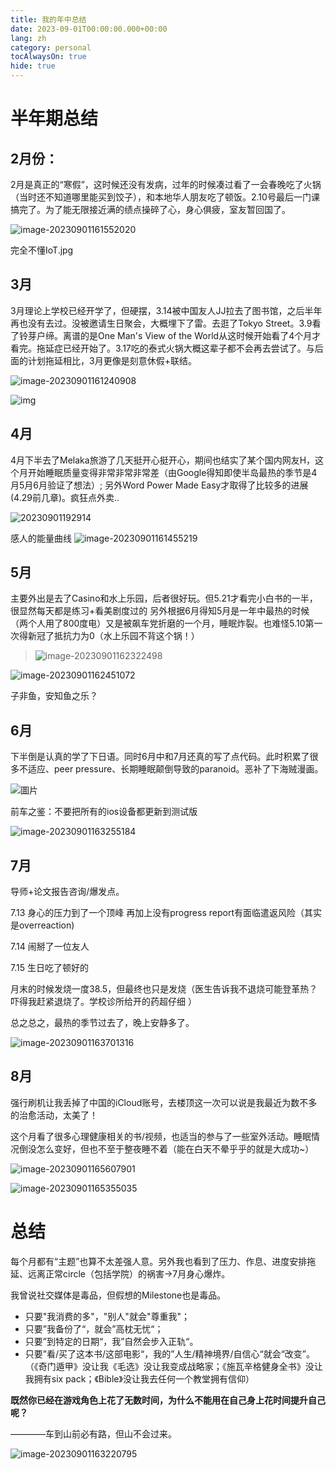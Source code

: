 ```yaml
---
title: 我的年中总结
date: 2023-09-01T00:00:00.000+00:00
lang: zh
category: personal
tocAlwaysOn: true
hide: true
---
```

# 半年期总结

## 2月份：

2月是真正的“寒假”，这时候还没有发病，过年的时候凑过看了一会春晚吃了火锅（当时还不知道哪里能买到饺子），和本地华人朋友吃了顿饭。2.10号最后一门课搞完了。为了能无限接近满的绩点操碎了心，身心俱疲，室友暂回国了。

![image-20230901161552020](https://raw.githubusercontent.com/flynncao/blog-images/main/img/image-20230901161552020.png)

完全不懂IoT.jpg



## 3月

3月理论上学校已经开学了，但硬摆，3.14被中国友人JJ拉去了图书馆，之后半年再也没有去过。没被邀请生日聚会，大概埋下了雷。去逛了Tokyo Street。3.9看了铃芽户缔。离谱的是One Man's View of the World从这时候开始看了4个月才看完。拖延症已经开始了。3.17吃的泰式火锅大概这辈子都不会再去尝试了。与后面的计划拖延相比，3月更像是刻意休假+联结。

![image-20230901161240908](https://raw.githubusercontent.com/flynncao/blog-images/main/img/image-20230901161240908.png)

![img](https://raw.githubusercontent.com/flynncao/blog-images/main/img/AIL4fc-hv92MJU3wI_JDRJMIBOU5B38eLr1paTmjD1NBDnIiJoxB6XBg3Mjw6i0eIWduXX44h2ma1X9TKSVBWBv1buz-O5Yd9A7PFoZhcQnkBckbuXmnUxs39uRmpaskG-nxT6cFNVsdj3uFWgDodmfSCcbVl55lecwexVSpz0CxQVUACr3fLdxz4rlXZ0-jjk9WLS-lBpUAByl4X20R573o0o00n6m25m9zXnhdsk-xhihD4_thHz861PlmASmqQs47wFtuXVzLu0aaQeCxHJD1Qc2wTLP7vHUI_z7aoRF95mYks7f8YIiF7D4TkpyqRfTFoNZV9qtVfffoQ2MiLI9SCLKrG7MJC82_qzA-XaM3WogT3xkvzGxCoLDBCN0Na7J2RNCeFEvMtWRXfMUvaBV5lHIKb2q21uqAu_2aZ4g9A_mtjeuKbOKOTpwlg4_cr2Amf2m6UsdOl7hhaJwIar5ygQp96cjHwRHt1yiv27abKCTciK0QcH0qq1Emyny_Evt6KLLh0gO7KMafTc5vynKa3tX2LfD2sRZu-a2MXx4Z_XUWqnP3Io9TO-s0MJeTSN7qoYEIfINsxubMABsN3wSsvgbqLN_PGB4sr0pEid2JlGahgbbHa-_471x-I5ZRYpkS_4hiDu_ScPlsGMFNrpIZI3Jn_IcGjtAHxeXE-bscCmdoc5o8Ks_Gl2xyzOpmPVav5oqh2wTeHRkjfREsGQp1I7xMoLwR8WPdrTeMRmAUHwfIyYcGhaMwszEGnObFVxtz4pXiZuxOqKI6Z3VvrRKzMWoJPuIOLA_twgQZNPWah-sCHYfJp5ddW_QkCpUay4ob15wdHEKP9i-kREheiMS8zXatJ9cwFHI2PeosX-a8v5YOXe0J-riVT8OYi1AQ_tD4C6f_M4y7_02cCpTn9JfjEA%3Dw1237-h928-s-no)

## 4月

4月下半去了Melaka旅游了几天挺开心挺开心，期间也结实了某个国内网友H，这个月开始睡眠质量变得非常非常非常差（由Google得知即使半岛最热的季节是4月5月6月验证了想法）; 另外Word Power Made Easy才取得了比较多的进展(4.29前几章)。疯狂点外卖..


![20230901192914](https://raw.githubusercontent.com/flynncao/blog-images/main/img/20230901192914.png)

感人的能量曲线
![image-20230901161455219](https://raw.githubusercontent.com/flynncao/blog-images/main/img/image-20230901161455219.png)


## 5月

主要外出是去了Casino和水上乐园，后者很好玩。但5.21才看完小白书的一半，很显然每天都是练习+看美剧度过的 另外根据6月得知5月是一年中最热的时候（两个人用了800度电）又是被飙车党折磨的一个月，睡眠炸裂。也难怪5.10第一次得新冠了抵抗力为0（水上乐园不背这个锅！）

> ![image-20230901162322498](https://raw.githubusercontent.com/flynncao/blog-images/main/img/image-20230901162322498.png)



![image-20230901162451072](https://raw.githubusercontent.com/flynncao/blog-images/main/img/image-20230901162451072.png)

子非鱼，安知鱼之乐？

## 6月

下半倒是认真的学了下日语。同时6月中和7月还真的写了点代码。此时积累了很多不适应、peer pressure、长期睡眠颠倒导致的paranoid。恶补了下海贼漫画。

![圖片](https://raw.githubusercontent.com/flynncao/blog-images/main/img/FyBHQtdagAAnKZr)

前车之鉴：不要把所有的ios设备都更新到测试版

![image-20230901163255184](https://raw.githubusercontent.com/flynncao/blog-images/main/img/image-20230901163255184.png)

## 7月 

导师+论文报告咨询/爆发点。

7.13 身心的压力到了一个顶峰 再加上没有progress report有面临遣返风险（其实是overreaction) 

7.14 闹掰了一位友人 

7.15 生日吃了顿好的

月末的时候发烧一度38.5，但最终也只是发烧（医生告诉我不退烧可能登革热？吓得我赶紧退烧了。学校诊所给开的药超仔细 ）

总之总之，最热的季节过去了，晚上安静多了。

![image-20230901163701316](https://raw.githubusercontent.com/flynncao/blog-images/main/img/image-20230901163701316.png)

## 8月

强行刷机让我丢掉了中国的iCloud账号，去楼顶这一次可以说是我最近为数不多的治愈活动，太美了！

这个月看了很多心理健康相关的书/视频，也适当的参与了一些室外活动。睡眠情况倒没怎么变好，但也不至于整夜睡不着（能在白天不晕乎乎的就是大成功~）

![image-20230901165607901](https://raw.githubusercontent.com/flynncao/blog-images/main/img/image-20230901165607901.png)

![image-20230901165355035](https://raw.githubusercontent.com/flynncao/blog-images/main/img/image-20230901165355035.png)

# 总结

每个月都有“主题”也算不太差强人意。另外我也看到了压力、作息、进度安排拖延、远离正常circle（包括学院）的祸害->7月身心爆炸。

我曾说社交媒体是毒品，但假想的Milestone也是毒品。

* 只要"我消费的多"，"别人"就会"尊重我"；
* 只要”我备份了“，就会”高枕无忧“；
* 只要”到特定的日期“，我”自然会步入正轨“。
* 只要”看/买了这本书/这部电影“，我的”人生/精神境界/自信心“就会“改变”。（《奇门遁甲》没让我《毛选》没让我变成战略家；《施瓦辛格健身全书》没让我拥有six pack；《Bible》没让我去任何一个教堂拥有信仰）

**既然你已经在游戏角色上花了无数时间，为什么不能用在自己身上花时间提升自己呢？**

————车到山前必有路，但山不会过来。

![image-20230901163220795](https://raw.githubusercontent.com/flynncao/blog-images/main/img/image-20230901163220795.png)

